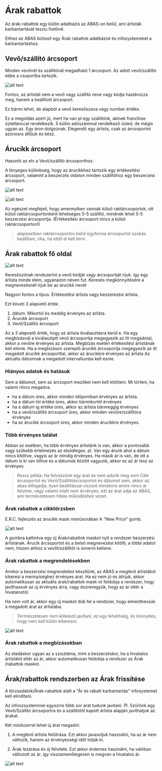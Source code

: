# Árak rabattok

Az árak-rabattok egy külön adatbázis az ABAS-on belül, ami árlisták karbantartását tesziu lhetővé.

Ehhez az ABAS biztosít egy Árak rabattok adatbázist és infosystemeket a karbantartáshoz.

## Vevő/szállító árcsoport

Minden vevőnél és szállítónál megadható 1 árcsoport. Az adott vevő/szállító ebbe a csoportba tartozik.

![alt text](image-2.png)

Fontos, az árlistát nem a vevő vagy szállító neve vagy kódja hastározza meg, hanem a beállított árcsoport.

Ez bármi lehet, de alapból a vevő keresőszava vagy number értéke.

Ez a megoldás azért jó, mert ha van pl egy szállítónk, akinek franchise üzletlánccal rendelkezik. 5 külön adószámmal rendelkező üzled, de mégis ugyan az. Egy áron dolgoznak. Elegendő egy árlista, csak az árcsoportot azonosra állítjuk és kész.

## Árucikk árcsoport

Hasonló az elv a Vevő/szállító árcsoporthoz.

A lényeges különbség, hogy az árucikkhez tartozik egy értékesítési árcsoport, valamint a beszerzés oldalon minden szállítóhoz egy beszerzési árcsoport.

![alt text](image-1.png)

![alt text](image.png)

Az egészet megfejeli, hogy amennyiben vannak külső raktárcsoportok, ott külső raktárcsoportonként lehetséges 5-5 szállító, mindnek lehet 5-5 beszerzési árcsoportja. (Értékesítési árcsoport nincs a külső raktárcsoporton!)

> alapesetben raktárcsoporton belül egyforma árcsoportot szokás beállítani, rika, ha ettől el kell térni.

## Árak rabattok fő oldal

![alt text](image-3.png)

Keresőszónak rendszerint a vevő kódját vagy árcsoportját írjuk. így egy árlista minde elem, ugyanazon néven fut.
Keresés megkönnyítésére a megnevezésnél írjuk be az árucikk nevét

Nagyon fontos a típus. Értékesítési árlista vagy beszerezési árlista.

Ezt követi 3 alapvető érték:
1. dátum. Mikortól és meddig érvényes az árlista.
2. Árucikk árcsoport
3. Vevő/Szállító árcsoport

Az a 3 alapvető érték, hogy az árlista kiválasztásra kerül e.
Ha egy megbízásnál a kiválasztptt vevő árcsoportja megegyezik az itt megadotal, akkor a vevőre érvényes az árlista.
Megbízás esetén értékesítési árlistának kell elnnie.
Ha a megbízáson szereplő árucikk árcsoportja megegyezik az itt megadott árucikk árcsoporttal, akkor az árucikkre érvényes az árlista
Az aktuális dátumnak a megadott intervallumba kell esnie.

### Hiányos adatok és hatásuk

Sem a dátumot, sem az árcsoport mezőket nem kell kitölteni. Mi történi, ha valami nincs megadva.

- ha a dátum üres, akkor minden időpontban érvényes az árlista. 
- ha a dátum tól értéke üres, akkor bármikortól érvényes
- ha a dátum ig értéke üres, akkor az árlista bármeggig érvényes
- ha a vevő/szállító árcsoport üres, akkor minden vevőre/szállítóra érvényes
- ha az árucikk árcsoport üres, akkor minden árucikkre érvényes.

### Több érvényes találat

Abban az esetben, ha több érvényes árlistánk is van, akkor a pontosabb vagy szűkebb értelmezés az elsődleges.
pl. Van egy árunk ahol a dátum nincs kitöltve, vagyis az ár mindíg érvényes.
Ha másik ár is van, de ott a dátum is ki van töltve és a dátumok között vagyunk, akkor ez az ár lesz az érvényes.

> Rossz példa: Ha felveszünk egy árat és nem adunk meg sem Cikk árcsoportot és Vevő/Szállítóárcsoportot és dátumot sem, akkor az abas elfogadja. Ilyen beállítással viszont mindenre amire nincs ár felvéve, vagy valami miatt nem érvényes, ezt az árat adja az ABAS, ami természetesen hibás működéshez vezet.

### Árak rabattok a cikktörzsben

E.R.C. fejleszés az árucikk mask menüsorában A "New Price" gomb.

![alt text](image-4.png)

A gombra kattintva egy új Árak/rabattok maskot nyit a rendszer beszerzési árlistának.
Árucik árcsoportot és a belső megnevezést kitölti, a többi adatot nem, hiszen ahhoz a vevőt/szállítót is ismerni kellene.

### Árak rabattok a megrendelésekben

Amikor a beszerzési megrendelést készítünk, az ABAS a meglévő árlistából kikeresi a mennyiséghez érvényes árat. Ha ez nem jó és átírjuk, akkor automatikusan az aktuális árak/rabattok mask-ot feldobja a rendszer, hogy javíthassuk az új érvényes árra, vagy észrevegyük, hogy az ár eltér a hivatalostól.

Ha nem volt ár, akkor egy új maskot dob fel a rendszer, hogy elmenthessük a megadott árat az árlistába.

> Természetesen nem kötelező javítani, ez egy lehetőség, és könnyítés, hogy nem kell külön kikeresni.

![alt text](image-5.png)

### Árak rabattok a megbízásokban

Az eladáskor ugyan az a szisztéma, mint a beszerzéskor, ha a hivatalos árlistától eltér az ár, akkor automatikusan feldobja a rendszer az Árak /rabattok maskot.

## Árak/rabattok rendszerben az Árak frissítése

A törzsadatok/Árak-rabattok alatt a "Ár és rabatt karbantartás" infosystemet kell elindítani.

Az infoszsystemmel egyszrre több sor árat tudunk javítani. Pl. Szűrönk egy Vevő/Szállító árcsoportra és a szállítótól kapott árlista alapján javíthatjuk az árakat.

Két módszerrel lehet új árat megadni:

1. A meglévő árlista felülírása. Ezt akkor javasoljuk használni, ha az ár nem változik, hanem az érvényességi időt tolják ki.

2. Árak lezárása és új felvitele. Ezt akkor érdemes használni, ha valóban változott az ár. így visszamenőlegesen is megvan a hivatalos ár. 

![alt text](image-6.png)



